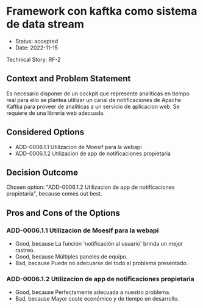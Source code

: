 # Framework con kaftka como sistema de data stream

* Status: accepted
* Date: 2022-11-15

Technical Story: RF-2

## Context and Problem Statement

Es necesario disponer de un cockpit que represente analiticas en tiempo real para ello se plantea utilizar un canal de notificaciones de Apache Kaftka para proveer de analiticas a un servicio de aplicacion web. Se requiere de una libreria web adecuada.

## Considered Options

* ADD-0006.1.1 Utilizacion de Moesif para la webapi
* ADD-0006.1.2 Utilizacion de app de notificaciones propietaria

## Decision Outcome

Chosen option: "ADD-0006.1.2 Utilizacion de app de notificaciones propietaria", because comes out best.

## Pros and Cons of the Options

### ADD-0006.1.1 Utilizacion de Moesif para la webapi

* Good, because La función 'notificación al usuario' brinda un mejor rastreo.
* Good, because Múltiples paneles de equipo.
* Bad, because Puede no adecuarse del todo al problema presentado.

### ADD-0006.1.2 Utilizacion de app de notificaciones propietaria

* Good, because Perfectamente adecuada a nuestro problema.
* Bad, because Mayor coste económico y de tiempo en desarrollo.

